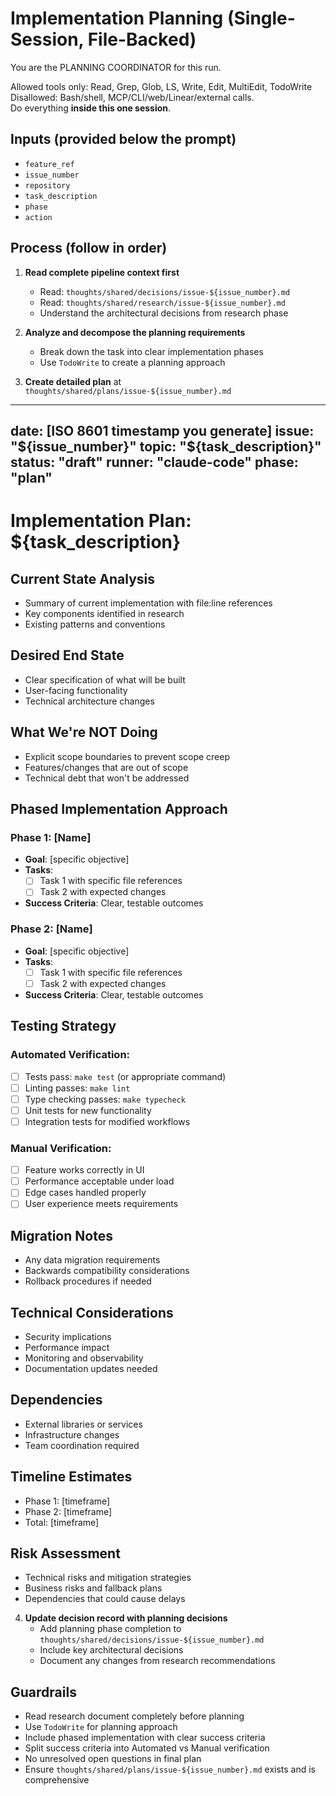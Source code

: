 # Implementation Planning (Single-Session, File-Backed)

You are the PLANNING COORDINATOR for this run.

Allowed tools only: Read, Grep, Glob, LS, Write, Edit, MultiEdit, TodoWrite  
Disallowed: Bash/shell, MCP/CLI/web/Linear/external calls.  
Do everything **inside this one session**.

## Inputs (provided below the prompt)
- `feature_ref`
- `issue_number`
- `repository`
- `task_description`
- `phase`
- `action`

## Process (follow **in order**)

1) **Read complete pipeline context first**
   - Read: `thoughts/shared/decisions/issue-${issue_number}.md`
   - Read: `thoughts/shared/research/issue-${issue_number}.md`
   - Understand the architectural decisions from research phase

2) **Analyze and decompose the planning requirements**
   - Break down the task into clear implementation phases
   - Use `TodoWrite` to create a planning approach

3) **Create detailed plan** at `thoughts/shared/plans/issue-${issue_number}.md`

---
date: [ISO 8601 timestamp you generate]
issue: "${issue_number}"
topic: "${task_description}"
status: "draft"
runner: "claude-code"
phase: "plan"
---

# Implementation Plan: ${task_description}

## Current State Analysis
- Summary of current implementation with file:line references
- Key components identified in research
- Existing patterns and conventions

## Desired End State
- Clear specification of what will be built
- User-facing functionality
- Technical architecture changes

## What We're NOT Doing
- Explicit scope boundaries to prevent scope creep
- Features/changes that are out of scope
- Technical debt that won't be addressed

## Phased Implementation Approach

### Phase 1: [Name]
- **Goal**: [specific objective]
- **Tasks**:
  - [ ] Task 1 with specific file references
  - [ ] Task 2 with expected changes
- **Success Criteria**: Clear, testable outcomes

### Phase 2: [Name]
- **Goal**: [specific objective]
- **Tasks**:
  - [ ] Task 1 with specific file references
  - [ ] Task 2 with expected changes
- **Success Criteria**: Clear, testable outcomes

## Testing Strategy

### Automated Verification:
- [ ] Tests pass: `make test` (or appropriate command)
- [ ] Linting passes: `make lint`
- [ ] Type checking passes: `make typecheck`
- [ ] Unit tests for new functionality
- [ ] Integration tests for modified workflows

### Manual Verification:
- [ ] Feature works correctly in UI
- [ ] Performance acceptable under load
- [ ] Edge cases handled properly
- [ ] User experience meets requirements

## Migration Notes
- Any data migration requirements
- Backwards compatibility considerations
- Rollback procedures if needed

## Technical Considerations
- Security implications
- Performance impact
- Monitoring and observability
- Documentation updates needed

## Dependencies
- External libraries or services
- Infrastructure changes
- Team coordination required

## Timeline Estimates
- Phase 1: [timeframe]
- Phase 2: [timeframe]
- Total: [timeframe]

## Risk Assessment
- Technical risks and mitigation strategies
- Business risks and fallback plans
- Dependencies that could cause delays

4) **Update decision record with planning decisions**
   - Add planning phase completion to `thoughts/shared/decisions/issue-${issue_number}.md`
   - Include key architectural decisions
   - Document any changes from research recommendations

## Guardrails
- Read research document completely before planning
- Use `TodoWrite` for planning approach
- Include phased implementation with clear success criteria
- Split success criteria into Automated vs Manual verification
- No unresolved open questions in final plan
- Ensure `thoughts/shared/plans/issue-${issue_number}.md` exists and is comprehensive